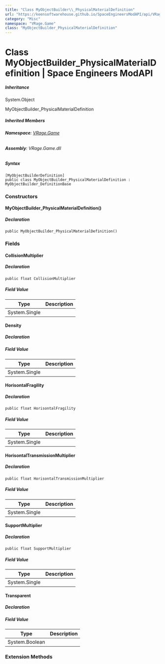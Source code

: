 ```yaml
---
title: "Class MyObjectBuilder\\_PhysicalMaterialDefinition"
url: "https://keensoftwarehouse.github.io/SpaceEngineersModAPI/api/VRage.Game.MyObjectBuilder_PhysicalMaterialDefinition.html"
category: "Misc"
namespace: "VRage.Game"
class: "MyObjectBuilder_PhysicalMaterialDefinition"
---
```


# Class MyObjectBuilder\_PhysicalMaterialDefinition | Space Engineers ModAPI

##### Inheritance

System.Object

MyObjectBuilder\_PhysicalMaterialDefinition

##### Inherited Members

###### **Namespace**: [VRage.Game](https://keensoftwarehouse.github.io/SpaceEngineersModAPI/api/VRage.Game.html)

###### **Assembly**: VRage.Game.dll

##### Syntax

```
[MyObjectBuilderDefinition]
public class MyObjectBuilder_PhysicalMaterialDefinition : MyObjectBuilder_DefinitionBase
```

### Constructors

#### MyObjectBuilder\_PhysicalMaterialDefinition()

##### Declaration

```
public MyObjectBuilder_PhysicalMaterialDefinition()
```

### Fields

#### CollisionMultiplier

##### Declaration

```
public float CollisionMultiplier
```

##### Field Value

| Type | Description |
| --- | --- |
| System.Single |     |

#### Density

##### Declaration

##### Field Value

| Type | Description |
| --- | --- |
| System.Single |     |

#### HorisontalFragility

##### Declaration

```
public float HorisontalFragility
```

##### Field Value

| Type | Description |
| --- | --- |
| System.Single |     |

#### HorisontalTransmissionMultiplier

##### Declaration

```
public float HorisontalTransmissionMultiplier
```

##### Field Value

| Type | Description |
| --- | --- |
| System.Single |     |

#### SupportMultiplier

##### Declaration

```
public float SupportMultiplier
```

##### Field Value

| Type | Description |
| --- | --- |
| System.Single |     |

#### Transparent

##### Declaration

##### Field Value

| Type | Description |
| --- | --- |
| System.Boolean |     |

### Extension Methods